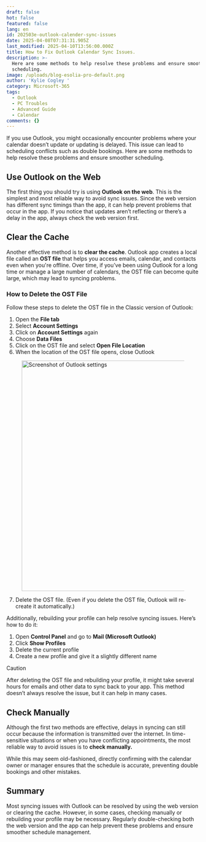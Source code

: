 ```yaml
---
draft: false
hot: false
featured: false
lang: en
id: 202503e-outlook-calender-sync-issues
date: 2025-04-08T07:31:31.905Z
last_modified: 2025-04-10T13:56:00.000Z
title: How to Fix Outlook Calendar Sync Issues.
description: >-
  Here are some methods to help resolve these problems and ensure smoother
  scheduling.
image: /uploads/blog-esolia-pro-default.png
author: 'Kylie Cogley '
category: Microsoft-365
tags:
  - Outlook
  - PC Troubles
  - Advanced Guide
  - Calendar
comments: {}
---
```

If you use Outlook, you might occasionally encounter problems where your calendar doesn’t update or updating is delayed. This issue can lead to scheduling conflicts such as double bookings. Here are some methods to help resolve these problems and ensure smoother scheduling.

<!--more-->

## Use Outlook on the Web
The first thing you should try is using **Outlook on the web**. This is the simplest and most reliable way to avoid sync issues. Since the web version has different sync timings than the app, it can help prevent problems that occur in the app. If you notice that updates aren’t reflecting or there’s a delay in the app, always check the web version first.

## Clear the Cache
Another effective method is to **clear the cache**. Outlook app creates a local file called an **OST file** that helps you access emails, calendar, and contacts even when you're offline. Over time, if you’ve been using Outlook for a long time or manage a large number of calendars, the OST file can become quite large, which may lead to syncing problems. 

### How to Delete the OST File
Follow these steps to delete the OST file in the Classic version of Outlook:

1. Open the **File tab**
2. Select **Account Settings** 
3. Click on **Account Settings** again
4. Choose **Data Files**
5. Click on the OST file and select **Open File Location**
6. When the location of the OST file opens, close Outlook

<figure class="flex flex-col justify-start items-left">
  <img alt="Screenshot of Outlook settings" src="/uploads/202503e-outlook-calender-sync-issues-en.png" width="600px" transform-images="avif webp png jpeg 600@2">
</figure>

7. Delete the OST file. (Even if you delete the OST file, Outlook will re-create it automatically.) 

Additionally, rebuilding your profile can help resolve syncing issues. Here’s how to do it:
1. Open **Control Panel** and go to **Mail (Microsoft Outlook)**
2. Click **Show Profiles**
3. Delete the current profile 
4. Create a new profile and give it a slightly different name


> [!CAUTION]
> After deleting the OST file and rebuilding your profile, it might take several hours for emails and other data to sync back to your app. This method doesn’t always resolve the issue, but it can help in many cases. 

## Check Manually
Although the first two methods are effective, delays in syncing can still occur because the information is transmitted over the internet. In time-sensitive situations or when you have conflicting appointments, the most reliable way to avoid issues is to **check manually.** 

While this may seem old-fashioned, directly confirming with the calendar owner or manager ensures that the schedule is accurate, preventing double bookings and other mistakes.

## Summary
Most syncing issues with Outlook can be resolved by using the web version or clearing the cache. However, in some cases, checking manually or rebuilding your profile may be necessary. Regularly double-checking both the web version and the app can help prevent these problems and ensure smoother schedule management.
